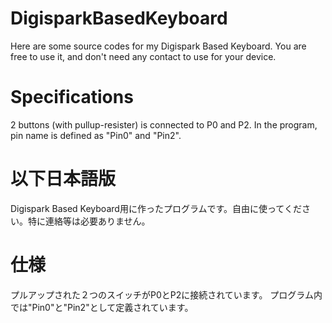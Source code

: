 # DigisparkBasedKeyboard
Here are some source codes for my Digispark Based Keyboard. 
You are free to use it, and don't need any contact to use for your device. 

# Specifications
2 buttons (with pullup-resister) is connected to P0 and P2.
In the program, pin name is defined as "Pin0" and "Pin2".

# 以下日本語版
Digispark Based Keyboard用に作ったプログラムです。自由に使ってください。特に連絡等は必要ありません。

# 仕様
プルアップされた２つのスイッチがP0とP2に接続されています。
プログラム内では"Pin0"と"Pin2"として定義されています。

